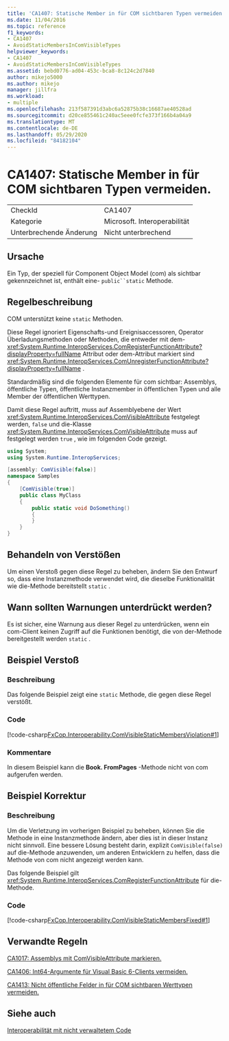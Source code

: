 ```yaml
---
title: 'CA1407: Statische Member in für COM sichtbaren Typen vermeiden.'
ms.date: 11/04/2016
ms.topic: reference
f1_keywords:
- CA1407
- AvoidStaticMembersInComVisibleTypes
helpviewer_keywords:
- CA1407
- AvoidStaticMembersInComVisibleTypes
ms.assetid: bebd0776-ad04-453c-bca8-8c124c2d7840
author: mikejo5000
ms.author: mikejo
manager: jillfra
ms.workload:
- multiple
ms.openlocfilehash: 213f587391d3abc6a52875b38c16687ae40528ad
ms.sourcegitcommit: d20ce855461c240ac5eee0fcfe373f166b4a04a9
ms.translationtype: MT
ms.contentlocale: de-DE
ms.lasthandoff: 05/29/2020
ms.locfileid: "84182104"
---
```

# <a name="ca1407-avoid-static-members-in-com-visible-types"></a>CA1407: Statische Member in für COM sichtbaren Typen vermeiden.

|||
|-|-|
|CheckId|CA1407|
|Kategorie|Microsoft. Interoperabilität|
|Unterbrechende Änderung|Nicht unterbrechend|

## <a name="cause"></a>Ursache
Ein Typ, der speziell für Component Object Model (com) als sichtbar gekennzeichnet ist, enthält eine- `public``static` Methode.

## <a name="rule-description"></a>Regelbeschreibung
COM unterstützt keine `static` Methoden.

Diese Regel ignoriert Eigenschafts-und Ereignisaccessoren, Operator Überladungsmethoden oder Methoden, die entweder mit dem- <xref:System.Runtime.InteropServices.ComRegisterFunctionAttribute?displayProperty=fullName> Attribut oder dem-Attribut markiert sind <xref:System.Runtime.InteropServices.ComUnregisterFunctionAttribute?displayProperty=fullName> .

Standardmäßig sind die folgenden Elemente für com sichtbar: Assemblys, öffentliche Typen, öffentliche Instanzmember in öffentlichen Typen und alle Member der öffentlichen Werttypen.

Damit diese Regel auftritt, muss auf Assemblyebene der Wert <xref:System.Runtime.InteropServices.ComVisibleAttribute> festgelegt werden, `false` und die-Klasse <xref:System.Runtime.InteropServices.ComVisibleAttribute> muss auf festgelegt werden `true` , wie im folgenden Code gezeigt.

```csharp
using System;
using System.Runtime.InteropServices;

[assembly: ComVisible(false)]
namespace Samples
{
    [ComVisible(true)]
    public class MyClass
    {
        public static void DoSomething()
        {
        }
    }
}
```

## <a name="how-to-fix-violations"></a>Behandeln von Verstößen
Um einen Verstoß gegen diese Regel zu beheben, ändern Sie den Entwurf so, dass eine Instanzmethode verwendet wird, die dieselbe Funktionalität wie die-Methode bereitstellt `static` .

## <a name="when-to-suppress-warnings"></a>Wann sollten Warnungen unterdrückt werden?
Es ist sicher, eine Warnung aus dieser Regel zu unterdrücken, wenn ein com-Client keinen Zugriff auf die Funktionen benötigt, die von der-Methode bereitgestellt werden `static` .

## <a name="example-violation"></a>Beispiel Verstoß

### <a name="description"></a>Beschreibung
Das folgende Beispiel zeigt eine `static` Methode, die gegen diese Regel verstößt.

### <a name="code"></a>Code
[!code-csharp[FxCop.Interoperability.ComVisibleStaticMembersViolation#1](../code-quality/codesnippet/CSharp/ca1407-avoid-static-members-in-com-visible-types_1.cs)]

### <a name="comments"></a>Kommentare
In diesem Beispiel kann die **Book. FromPages** -Methode nicht von com aufgerufen werden.

## <a name="example-fix"></a>Beispiel Korrektur

### <a name="description"></a>Beschreibung
Um die Verletzung im vorherigen Beispiel zu beheben, können Sie die Methode in eine Instanzmethode ändern, aber dies ist in dieser Instanz nicht sinnvoll. Eine bessere Lösung besteht darin, explizit `ComVisible(false)` auf die-Methode anzuwenden, um anderen Entwicklern zu helfen, dass die Methode von com nicht angezeigt werden kann.

Das folgende Beispiel gilt <xref:System.Runtime.InteropServices.ComRegisterFunctionAttribute> für die-Methode.

### <a name="code"></a>Code
[!code-csharp[FxCop.Interoperability.ComVisibleStaticMembersFixed#1](../code-quality/codesnippet/CSharp/ca1407-avoid-static-members-in-com-visible-types_2.cs)]

## <a name="related-rules"></a>Verwandte Regeln
[CA1017: Assemblys mit ComVisibleAttribute markieren.](../code-quality/ca1017.md)

[CA1406: Int64-Argumente für Visual Basic 6-Clients vermeiden.](../code-quality/ca1406.md)

[CA1413: Nicht öffentliche Felder in für COM sichtbaren Werttypen vermeiden.](../code-quality/ca1413.md)

## <a name="see-also"></a>Siehe auch
[Interoperabilität mit nicht verwaltetem Code](/dotnet/framework/interop/index)
